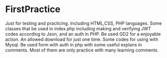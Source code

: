 # FirstPractice
Just for testing and practicing.
Including HTML,CSS, PHP languages.
Some classes that be used in index.php including making and verifying JWT codes according to Json, and an auth in PHP.
Be used GD2 for a enjoyable action.
An allowed download for just one time.
Some codes for using with Mysql.
Be used form with auth in php with some useful explans in comments.
Most of them are only practice with many learning comments.
